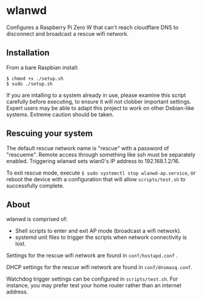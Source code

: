 # wlanwd

Configures a Raspberry Pi Zero W that can't reach cloudflare DNS to disconnect and broadcast a rescue wifi network.

## Installation

From a bare Raspbian install:

    $ chmod +x ./setup.sh
    $ sudo ./setup.sh

If you are intalling to a system already in use, please examine this script carefully before executing, to ensure it will not clobber important settings.
Expert users may be able to adapt this project to work on other Debian-like systems.
Extreme caution should be taken.

## Rescuing your system

The default rescue network name is "rescue" with a password of "rescueme".
Remote access through something like ssh must be separately enabled.
Triggering wlanwd sets wlan0's IP address to 192.168.1.2/16.

To exit rescue mode, execute `$ sudo systemctl stop wlanwd-ap.service`, or reboot the device with a configuration that will allow `scripts/test.sh` to successfully complete.

## About

wlanwd is comprised of:

 * Shell scripts to enter and exit AP mode (broadcast a wifi network).
 * systemd unit files to trigger the scripts when network connectivity is lost.

Settings for the rescue wifi network are found in `conf/hostapd.conf` .

DHCP settings for the rescue wifi network are found in `conf/dnsmasq.conf`.

Watchdog trigger settings can be configured in `scripts/test.sh`.
For instance, you may prefer test your home router rather than an internet address.

